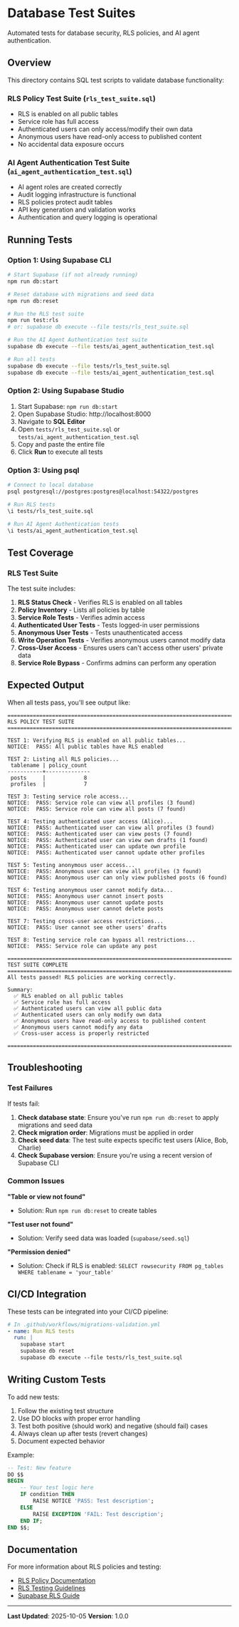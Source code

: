 # Database Test Suites

Automated tests for database security, RLS policies, and AI agent authentication.

## Overview

This directory contains SQL test scripts to validate database functionality:

### RLS Policy Test Suite (`rls_test_suite.sql`)
- RLS is enabled on all public tables
- Service role has full access
- Authenticated users can only access/modify their own data
- Anonymous users have read-only access to published content
- No accidental data exposure occurs

### AI Agent Authentication Test Suite (`ai_agent_authentication_test.sql`)
- AI agent roles are created correctly
- Audit logging infrastructure is functional
- RLS policies protect audit tables
- API key generation and validation works
- Authentication and query logging is operational

## Running Tests

### Option 1: Using Supabase CLI

```bash
# Start Supabase (if not already running)
npm run db:start

# Reset database with migrations and seed data
npm run db:reset

# Run the RLS test suite
npm run test:rls
# or: supabase db execute --file tests/rls_test_suite.sql

# Run the AI Agent Authentication test suite
supabase db execute --file tests/ai_agent_authentication_test.sql

# Run all tests
supabase db execute --file tests/rls_test_suite.sql
supabase db execute --file tests/ai_agent_authentication_test.sql
```

### Option 2: Using Supabase Studio

1. Start Supabase: `npm run db:start`
2. Open Supabase Studio: http://localhost:8000
3. Navigate to **SQL Editor**
4. Open `tests/rls_test_suite.sql` or `tests/ai_agent_authentication_test.sql`
5. Copy and paste the entire file
6. Click **Run** to execute all tests

### Option 3: Using psql

```bash
# Connect to local database
psql postgresql://postgres:postgres@localhost:54322/postgres

# Run RLS tests
\i tests/rls_test_suite.sql

# Run AI Agent Authentication tests
\i tests/ai_agent_authentication_test.sql
```

## Test Coverage

### RLS Test Suite

The test suite includes:

1. **RLS Status Check** - Verifies RLS is enabled on all tables
2. **Policy Inventory** - Lists all policies by table
3. **Service Role Tests** - Verifies admin access
4. **Authenticated User Tests** - Tests logged-in user permissions
5. **Anonymous User Tests** - Tests unauthenticated access
6. **Write Operation Tests** - Verifies anonymous users cannot modify data
7. **Cross-User Access** - Ensures users can't access other users' private data
8. **Service Role Bypass** - Confirms admins can perform any operation

## Expected Output

When all tests pass, you'll see output like:

```
================================================================================
RLS POLICY TEST SUITE
================================================================================

TEST 1: Verifying RLS is enabled on all public tables...
NOTICE:  PASS: All public tables have RLS enabled

TEST 2: Listing all RLS policies...
 tablename | policy_count
-----------+--------------
 posts     |            8
 profiles  |            7

TEST 3: Testing service role access...
NOTICE:  PASS: Service role can view all profiles (3 found)
NOTICE:  PASS: Service role can view all posts (7 found)

TEST 4: Testing authenticated user access (Alice)...
NOTICE:  PASS: Authenticated user can view all profiles (3 found)
NOTICE:  PASS: Authenticated user can view posts (7 found)
NOTICE:  PASS: Authenticated user can view own drafts (1 found)
NOTICE:  PASS: Authenticated user can update own profile
NOTICE:  PASS: Authenticated user cannot update other profiles

TEST 5: Testing anonymous user access...
NOTICE:  PASS: Anonymous user can view all profiles (3 found)
NOTICE:  PASS: Anonymous user can only view published posts (6 found)

TEST 6: Testing anonymous user cannot modify data...
NOTICE:  PASS: Anonymous user cannot insert posts
NOTICE:  PASS: Anonymous user cannot update posts
NOTICE:  PASS: Anonymous user cannot delete posts

TEST 7: Testing cross-user access restrictions...
NOTICE:  PASS: User cannot see other users' drafts

TEST 8: Testing service role can bypass all restrictions...
NOTICE:  PASS: Service role can update any post

================================================================================
TEST SUITE COMPLETE
================================================================================
All tests passed! RLS policies are working correctly.

Summary:
  ✅ RLS enabled on all public tables
  ✅ Service role has full access
  ✅ Authenticated users can view all public data
  ✅ Authenticated users can only modify own data
  ✅ Anonymous users have read-only access to published content
  ✅ Anonymous users cannot modify any data
  ✅ Cross-user access is properly restricted

================================================================================
```

## Troubleshooting

### Test Failures

If tests fail:

1. **Check database state**: Ensure you've run `npm run db:reset` to apply migrations and seed data
2. **Check migration order**: Migrations must be applied in order
3. **Check seed data**: The test suite expects specific test users (Alice, Bob, Charlie)
4. **Check Supabase version**: Ensure you're using a recent version of Supabase CLI

### Common Issues

**"Table or view not found"**
- Solution: Run `npm run db:reset` to create tables

**"Test user not found"**
- Solution: Verify seed data was loaded (`supabase/seed.sql`)

**"Permission denied"**
- Solution: Check if RLS is enabled: `SELECT rowsecurity FROM pg_tables WHERE tablename = 'your_table'`

## CI/CD Integration

These tests can be integrated into your CI/CD pipeline:

```yaml
# In .github/workflows/migrations-validation.yml
- name: Run RLS tests
  run: |
    supabase start
    supabase db reset
    supabase db execute --file tests/rls_test_suite.sql
```

## Writing Custom Tests

To add new tests:

1. Follow the existing test structure
2. Use DO blocks with proper error handling
3. Test both positive (should work) and negative (should fail) cases
4. Always clean up after tests (revert changes)
5. Document expected behavior

Example:

```sql
-- Test: New feature
DO $$
BEGIN
    -- Your test logic here
    IF condition THEN
        RAISE NOTICE 'PASS: Test description';
    ELSE
        RAISE EXCEPTION 'FAIL: Test description';
    END IF;
END $$;
```

## Documentation

For more information about RLS policies and testing:

- [RLS Policy Documentation](../docs/RLS_POLICIES.md)
- [RLS Testing Guidelines](../docs/RLS_TESTING.md)
- [Supabase RLS Guide](https://supabase.com/docs/guides/database/postgres/row-level-security)

---

**Last Updated**: 2025-10-05
**Version**: 1.0.0
